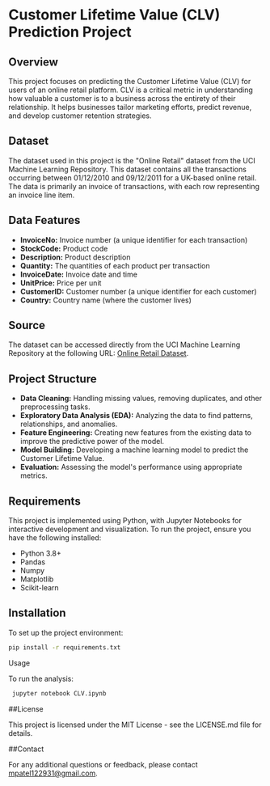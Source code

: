 # Customer Lifetime Value (CLV) Prediction Project

## Overview

This project focuses on predicting the Customer Lifetime Value (CLV) for users of an online retail platform. CLV is a critical metric in understanding how valuable a customer is to a business across the entirety of their relationship. It helps businesses tailor marketing efforts, predict revenue, and develop customer retention strategies.

## Dataset

The dataset used in this project is the "Online Retail" dataset from the UCI Machine Learning Repository. This dataset contains all the transactions occurring between 01/12/2010 and 09/12/2011 for a UK-based online retail. The data is primarily an invoice of transactions, with each row representing an invoice line item.

## Data Features

- **InvoiceNo:** Invoice number (a unique identifier for each transaction)
- **StockCode:** Product code
- **Description:** Product description
- **Quantity:** The quantities of each product per transaction
- **InvoiceDate:** Invoice date and time
- **UnitPrice:** Price per unit
- **CustomerID:** Customer number (a unique identifier for each customer)
- **Country:** Country name (where the customer lives)

## Source

The dataset can be accessed directly from the UCI Machine Learning Repository at the following URL: [Online Retail Dataset](https://archive.ics.uci.edu/ml/machine-learning-databases/00352/Online%20Retail.xlsx).

## Project Structure

- **Data Cleaning:** Handling missing values, removing duplicates, and other preprocessing tasks.
- **Exploratory Data Analysis (EDA):** Analyzing the data to find patterns, relationships, and anomalies.
- **Feature Engineering:** Creating new features from the existing data to improve the predictive power of the model.
- **Model Building:** Developing a machine learning model to predict the Customer Lifetime Value.
- **Evaluation:** Assessing the model's performance using appropriate metrics.

## Requirements

This project is implemented using Python, with Jupyter Notebooks for interactive development and visualization. To run the project, ensure you have the following installed:

- Python 3.8+
- Pandas
- Numpy
- Matplotlib
- Scikit-learn

## Installation

To set up the project environment:

```bash
pip install -r requirements.txt
```

Usage

To run the analysis:



```bash
 jupyter notebook CLV.ipynb
```

##License

This project is licensed under the MIT License - see the LICENSE.md file for details.

##Contact

For any additional questions or feedback, please contact mpatel122931@gmail.com.
